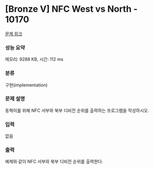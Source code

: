 # [Bronze V] NFC West vs North - 10170 

[문제 링크](https://www.acmicpc.net/problem/10170) 

### 성능 요약

메모리: 9288 KB, 시간: 112 ms

### 분류

구현(implementation)

### 문제 설명

<p>동혁이를 위해 NFC 서부와 북부 디비전 순위를 출력하는 프로그램을 작성하시오.</p>

### 입력 

 <p>없음</p>

### 출력 

 <p>예제와 같이 NFC 서부와 북부 디비전 순위를 출력한다.</p>

